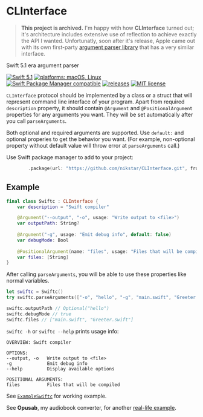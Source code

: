 # CLInterface

> __This project is archived.__ I'm happy with how __CLInterface__ turned out; it's architecture includes extensive use of reflection to achieve exactly the API I wanted. Unfortunatly, soon after it's release, Apple came out with its own first-party [argument parser library](https://github.com/apple/swift-argument-parser) that has a very similar interface.

Swift 5.1 era argument parser

[![Swift 5.1](https://img.shields.io/badge/swift-5.1-important)](#)
[![platforms: macOS, Linux](https://img.shields.io/badge/platforms-macOS%20%7C%20Linux-lightgrey)](#)
[![Swift Package Manager compatible](https://img.shields.io/badge/spm-compatible-brightgreen)](#)
[![releases](https://img.shields.io/github/release/nikstar/CLInterface)](https://github.com/nikstar/CLInterface/releases)
[![MIT license](https://img.shields.io/github/license/nikstar/CLInterface)](LICENSE.md)

`CLInterface` protocol should be implemented by a class or a struct that will represent command line interface of your program. Apart from required `description` property, it should contain `@Argument` and `@PositionalArgument` properties for any arguments you want. They will be set automatically after you call `parseArguments`.

Both optional and required arguments are supported. Use `default:` and optional properies to get the behavior you want. (For example, non-optional property without default value will throw error at `parseArguments` call.)

Use Swift package manager to add to your project: 
```swift
        .package(url: "https://github.com/nikstar/CLInterface.git", from: "1.0.3"),
```

## Example

```swift
final class Swiftc : CLInterface {
    var description = "Swift compiler"

    @Argument("--output", "-o", usage: "Write output to <file>")
    var outputPath: String?
    
    @Argument("-g", usage: "Emit debug info", default: false)
    var debugMode: Bool
    
    @PositionalArgument(name: "files", usage: "Files that will be compiled")
    var files: [String]
}
```

After calling `parseArguments`, you will be able to use these properties like normal variables.

```swift
let swiftc = Swiftc()
try swiftc.parseArguments(["-o", "hello", "-g", "main.swift", "Greeter.swift"])

swiftc.outputPath // Optional("hello")
swiftc.debugMode // true
swiftc.files // ["main.swift", "Greeter.swift"]
```

`swiftc -h` or `swiftc --help` prints usage info:

```
OVERVIEW: Swift compiler

OPTIONS:
--output, -o   Write output to <file>
-g             Emit debug info
--help         Display available options

POSITIONAL ARGUMENTS:
files          Files that will be compiled
```

See [`ExampleSwiftc`](Sources/ExampleSwiftc/main.swift) for working example.

See **Opusab**, my audiobook converter, for another [real-life example](https://github.com/nikstar/opusab/blob/master/Sources/OpusabCore/Opusab.swift).
